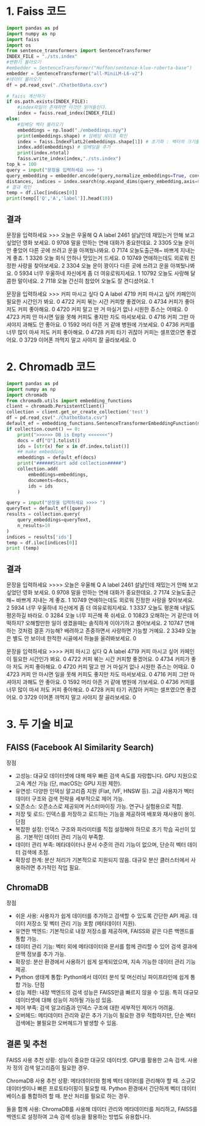 # 1. Faiss 코드
```python
import pandas as pd
import numpy as np
import faiss
import os
from sentence_transformers import SentenceTransformer
INDEX_FILE = "./sts.index"
#변환기 불러오기
#embedder = SentenceTransformer("Huffon/sentence-klue-roberta-base")
embedder = SentenceTransformer("all-MiniLM-L6-v2")
#데이터 불러오기
df = pd.read_csv("./ChatbotData.csv")

# faiss 계산하기
if os.path.exists(INDEX_FILE):
    #index파일이 존재하면 이것만 읽어들인다.
    index = faiss.read_index(INDEX_FILE)
else:
    #임베딩 벡터 불러오기
    embeddings = np.load("./embeddings.npy")
    print(embeddings.shape) # 임베딩 쉐이프 확인
    index = faiss.IndexFlatL2(embeddings.shape[1]) # 초기화 : 벡터의 크기를 지정
    index.add(embeddings) # 임베딩을 추가
    print(index.ntotal)
    faiss.write_index(index,"./sts.index")
top_k = 100
query = input("문장을 입력하세요 >>> ")
query_embedding = embedder.encode(query,normalize_embeddings=True, convert_to_tensor=True)
distances, indices = index.search(np.expand_dims(query_embedding,axis=0),top_k)
# 결과 확인
temp = df.iloc[indices[0]]
print(temp[['Q','A','label']].head(10))
```
## 결과
문장을 입력하세요 >>> 오늘은 우울해
                  Q                     A  label
2461   설날인데 재밌는거 안해        보고 싶었던 영화 보세요.      0
9708      말을 안하는 연애            대화가 중요한데요.      2
3305    오늘 운이 안 좋았어  다른 곳에 쓰려고 운을 아껴뒀나봐요.      0
7174        오늘도출근해~         바쁘게 지내는 게 좋죠.      1
3326      오늘 회식 안하나             맛있는거 드세요.      0
10749    연애하는데도 외로워        진정한 사랑을 찾아보세요.      2
3304      오늘 운이 꽝이다  다른 곳에 쓰려고 운을 아껴뒀나봐요.      0
5934        너무 우울하네     자신에게 좀 더 여유로워지세요.      1
10792       오늘도 사랑해             달콤한 말이네요.      2
7118     오늘 간신히 참았어          오늘도 잘 견디셨어요.      1

문장을 입력하세요 >>> 커피 마시고 싶다
                     Q                  A  label
4719         커피 마시고 싶어  카페인이 필요한 시간인가 봐요.      0
4722          커피 볶는 시간          커피향 좋겠어요.      0
4734            커피가 좋아        저도 커피 좋아해요.      0
4720  커피 말고 딴 거 마실거 없나       시원한 쥬스는 어때요.      0
4723    커피 안 마시면 일을 못해  커피도 좋지만 차도 마셔보세요.      0
4716        커피 그만 마셔야지         과해도 안 좋아요.      0
1592        머리 아픈 거 같애          병원에 가보세요.      0
4736      커피를 너무 많이 마셔        저도 커피 좋아해요.      0
4728         커피 타기 귀찮아    커피는 셀프였으면 좋겠어요.      0
3729    이어폰 까먹지 말고 사야지           잘 골라보세요.      0

# 2. Chromadb 코드
```python
import pandas as pd
import numpy as np
import chromadb
from chromadb.utils import embedding_functions
client = chromadb.PersistentClient()
collection = client.get_or_create_collection('test')
df = pd.read_csv("./ChatbotData.csv")
default_ef = embedding_functions.SentenceTransformerEmbeddingFunction(model_name="all-MiniLM-L6-v2")
if collection.count() == 0:
    print(">>>>>> DB is Empty <<<<<<<")
    docs = df["Q"].tolist()
    ids = [str(x) for x in df.index.tolist()]
    ## make embedding
    embeddings = default_ef(docs)
    print("######Start add collection#####")
    collection.add(
        embeddings=embeddings,
        documents=docs,
        ids = ids
    )

query = input("문장을 입력하세요 >>>> ")
queryText = default_ef([query])
results = collection.query(
    query_embeddings=queryText,
    n_results=10
)
indices = results['ids']
temp = df.iloc[indices[0]]
print (temp)
```
## 결과
문장을 입력하세요 >>>> 오늘은 우울해
                      Q                                 A  label
2461       설날인데 재밌는거 안해                    보고 싶었던 영화 보세요.      0
9708          말을 안하는 연애                        대화가 중요한데요.      2
7174            오늘도출근해~                     바쁘게 지내는 게 좋죠.      1
10749        연애하는데도 외로워                    진정한 사랑을 찾아보세요.      2
5934            너무 우울하네                 자신에게 좀 더 여유로워지세요.      1
3337            오늘도 평온해                     내일도 평온하길 바라요.      0
3284          오늘 너무 피곤해                            푹 쉬세요.      0
10823  오해하는 거 같은데 어떡하지?  오해할만한 일이 생겼을때는 솔직하게 이야기하고 풀어보세요.      2
10747  연애하는 것처럼 결혼 가능해?          배려하고 존중하면서 사랑하면 가능할 거예요.      2
3349       오늘은 별도 안 보이네              한적한 시골에서 하늘을 올려봐보세요.      0

문장을 입력하세요 >>>> 커피 마시고 싶다
                     Q                  A  label
4719         커피 마시고 싶어  카페인이 필요한 시간인가 봐요.      0
4722          커피 볶는 시간          커피향 좋겠어요.      0
4734            커피가 좋아        저도 커피 좋아해요.      0
4720  커피 말고 딴 거 마실거 없나       시원한 쥬스는 어때요.      0
4723    커피 안 마시면 일을 못해  커피도 좋지만 차도 마셔보세요.      0
4716        커피 그만 마셔야지         과해도 안 좋아요.      0
1592        머리 아픈 거 같애          병원에 가보세요.      0
4736      커피를 너무 많이 마셔        저도 커피 좋아해요.      0
4728         커피 타기 귀찮아    커피는 셀프였으면 좋겠어요.      0
3729    이어폰 까먹지 말고 사야지           잘 골라보세요.      0


# 3. 두 기술 비교
## FAISS (Facebook AI Similarity Search)
장점
- 고성능: 
    대규모 데이터셋에 대해 매우 빠른 검색 속도를 자랑합니다.
    GPU 지원으로 고속 계산 가능 (단, macOS는 GPU 지원 제한).
- 유연성:
    다양한 인덱싱 알고리즘 지원 (Flat, IVF, HNSW 등).
    고급 사용자가 벡터 데이터 구조와 검색 전략을 세부적으로 제어 가능.
- 오픈소스:
    오픈소스로 제공되며 커스터마이징 가능.
    연구나 실험용으로 적합.
- 저장 및 로드:
    인덱스를 저장하고 로드하는 기능을 제공하여 배포와 재사용이 용이.
단점
- 복잡한 설정:
    인덱스 구조와 파라미터를 직접 설정해야 하므로 초기 학습 곡선이 있음.
    기본적인 데이터 관리 기능이 부족함.
- 데이터 관리 부족:
    메타데이터나 문서 수준의 관리 기능이 없으며, 단순히 벡터 데이터 검색에 초점.
- 확장성 한계:
    분산 처리가 기본적으로 지원되지 않음. 대규모 분산 클러스터에서 사용하려면 추가적인 작업 필요.
## ChromaDB
장점
- 쉬운 사용:
    사용자가 쉽게 데이터를 추가하고 검색할 수 있도록 간단한 API 제공.
    데이터 저장소 및 벡터 관리 기능 포함 (메타데이터 지원).
- 유연한 백엔드:
    기본적으로 내장 저장소를 제공하며, FAISS와 같은 다른 백엔드를 통합 가능.
- 데이터 관리 기능:
    벡터 외에 메타데이터와 문서를 함께 관리할 수 있어 검색 결과에 문맥 정보를 추가 가능.
- 확장성:
    분산 환경에서 사용하기 쉽게 설계되었으며, 지속 가능한 데이터 관리 기능 제공.
- Python 생태계 통합:
    Python에서 데이터 분석 및 머신러닝 파이프라인에 쉽게 통합 가능.
단점
- 성능 제한:
    내장 백엔드의 검색 성능은 FAISS만큼 빠르지 않을 수 있음.
    특히 대규모 데이터셋에 대해 성능이 저하될 가능성 있음.
- 제어 부족:
    검색 알고리즘과 인덱스 구조에 대한 세부적인 제어가 어려움.
- 오버헤드:
    메타데이터 관리와 같은 추가 기능이 필요한 경우 적합하지만, 단순 벡터 검색에는 불필요한 오버헤드가 발생할 수 있음.

## 결론 및 추천
FAISS 사용 추천 상황:
    성능이 중요한 대규모 데이터셋.
    GPU를 활용한 고속 검색.
    사용자 정의 검색 알고리즘이 필요한 경우.

ChromaDB 사용 추천 상황:
    메타데이터와 함께 벡터 데이터를 관리해야 할 때.
    소규모 데이터셋이나 빠른 프로토타이핑이 필요할 때.
    Python 환경에서 간단하게 벡터 데이터베이스를 통합하려 할 때.
    분산 처리를 필요로 하는 경우.
    
둘을 함께 사용:
    ChromaDB를 사용해 데이터 관리와 메타데이터를 처리하고, FAISS를 백엔드로 설정하여 고속 검색 성능을 활용하는 방법도 유용합니다.
